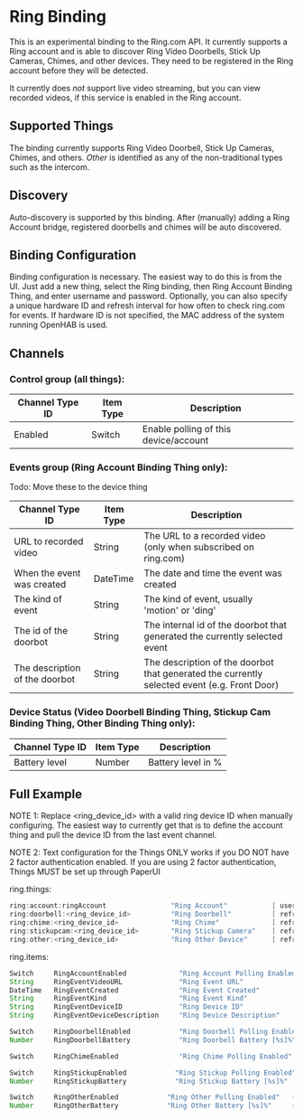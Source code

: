 # Ring Binding

This is an experimental binding to the Ring.com API. It currently supports a Ring account
and is able to discover Ring Video Doorbells, Stick Up Cameras, Chimes, and other devices. 
They need to be registered in the Ring account before they will be detected.

It currently does *not* support live video streaming, but you can view recorded videos,
if this service is enabled in the Ring account.

## Supported Things

The binding currently supports Ring Video Doorbell, Stick Up Cameras, Chimes, and others.
*Other* is identified as any of the non-traditional types such as the intercom.

## Discovery

Auto-discovery is supported by this binding. After (manually) adding a Ring Account bridge, 
registered doorbells and chimes will be auto discovered.

## Binding Configuration

Binding configuration is necessary. The easiest way to do this is from the UI. Just
add a new thing, select the Ring binding, then Ring Account Binding Thing, and enter username and password. 
Optionally, you can also specify a unique hardware ID and refresh interval for how often to check ring.com for
events. If hardware ID is not specified, the MAC address of the system running OpenHAB is used.

## Channels

### Control group (all things):

| Channel Type ID | Item Type | Description                           |
|-----------------|-----------|---------------------------------------|
| Enabled         | Switch    | Enable polling of this device/account |

### Events group (Ring Account Binding Thing only):

Todo: Move these to the device thing

| Channel Type ID                | Item Type | Description                                                                                  |
|--------------------------------|-----------|----------------------------------------------------------------------------------------------|
| URL to recorded video          | String    | The URL to a recorded video (only when subscribed on ring.com)                               |
| When the event was created     | DateTime  | The date and time the event was created                                                      |
| The kind of event              | String    | The kind of event, usually 'motion' or 'ding'                                                |
| The id of the doorbot          | String    | The internal id of the doorbot that generated the currently selected event                   |
| The description of the doorbot | String    | The description of the doorbot that generated the currently selected event (e.g. Front Door) |

### Device Status (Video Doorbell Binding Thing, Stickup Cam Binding Thing, Other Binding Thing only):

| Channel Type ID  | Item Type | Description         |
|------------------|-----------|---------------------|
| Battery level    | Number    | Battery level in %  |

## Full Example

NOTE 1: Replace <ring_device_id> with a valid ring device ID when manually configuring. The easiest way to currently get that is to define the account thing and pull the device ID from the last event channel.

NOTE 2: Text configuration for the Things ONLY works if you DO NOT have 2 factor authentication enabled. If you are using 2 factor authentication, Things MUST be set up through PaperUI

ring.things:

```java
ring:account:ringAccount                "Ring Account"           [ username="user@domain.com", password="XXXXXXX", hardwareId="AA-BB-CC-DD-EE-FF", refreshInterval=5 ]
ring:doorbell:<ring_device_id>          "Ring Doorbell"          [ refreshInterval=5, offOffset=0 ]
ring:chime:<ring_device_id>             "Ring Chime"             [ refreshInterval=5, offOffset=0 ]
ring:stickupcam:<ring_device_id>        "Ring Stickup Camera"    [ refreshInterval=5, offOffset=0 ]
ring:other:<ring_device_id>             "Ring Other Device"      [ refreshInterval=5, offOffset=0 ]
```

ring.items:

```java
Switch     RingAccountEnabled             "Ring Account Polling Enabled"    { channel="ring:account:ringAccount:control#enabled" }
String     RingEventVideoURL              "Ring Event URL"                  { channel="ring:account:ringAccount:event#url" }
DateTime   RingEventCreated               "Ring Event Created"              { channel="ring:account:ringAccount:event#createdAt" } 
String     RingEventKind                  "Ring Event Kind"                 { channel="ring:account:ringAccount:event#kind" }
String     RingEventDeviceID              "Ring Device ID"                  { channel="ring:account:ringAccount:event#doorbotId" }
String     RingEventDeviceDescription     "Ring Device Description"         { channel="ring:account:ringAccount:event#doorbotDescription" }

Switch     RingDoorbellEnabled            "Ring Doorbell Polling Enabled"   { channel="ring:doorbell:<ring_device_id>:control#enabled" }
Number     RingDoorbellBattery            "Ring Doorbell Battery [%s]%"     { channel="ring:doorbell:<ring_device_id>:status#battery"}

Switch     RingChimeEnabled               "Ring Chime Polling Enabled"      { channel="ring:chime:<ring_device_id>:control#enabled" }

Switch     RingStickupEnabled            "Ring Stickup Polling Enabled"   { channel="ring:stickupcam:<ring_device_id>:control#enabled" }
Number     RingStickupBattery            "Ring Stickup Battery [%s]%"     { channel="ring:stickupcam:<ring_device_id>:status#battery"}

Switch     RingOtherEnabled            "Ring Other Polling Enabled"   { channel="ring:other:<ring_device_id>:control#enabled" }
Number     RingOtherBattery            "Ring Other Battery [%s]%"     { channel="ring:other:<ring_device_id>:status#battery"}
```
